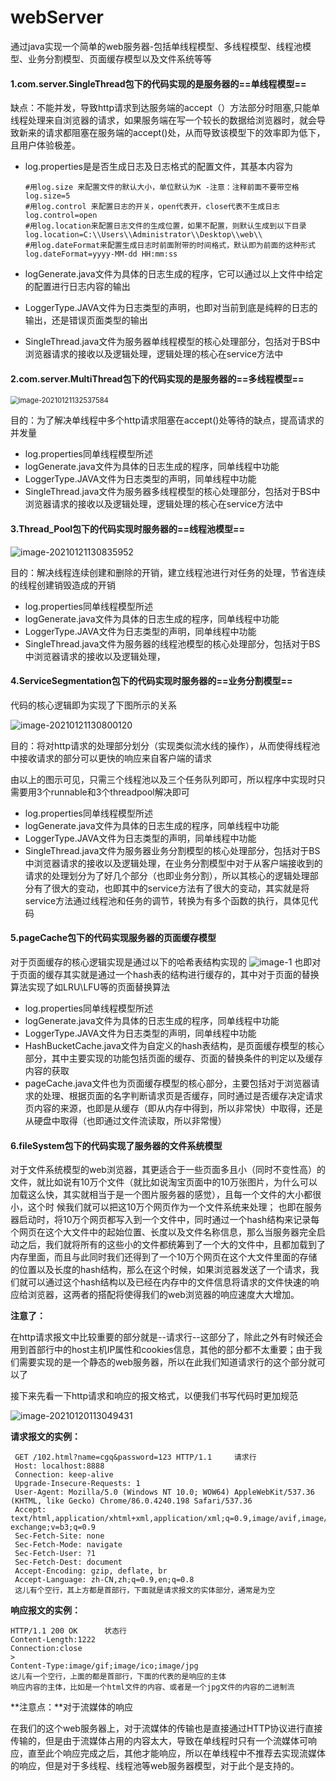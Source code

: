 # webServer
通过java实现一个简单的web服务器-包括单线程模型、多线程模型、线程池模型、业务分割模型、页面缓存模型以及文件系统等等
#### 1.com.server.SingleThread包下的代码实现的是服务器的==单线程模型==

缺点：不能并发，导致http请求到达服务端的accept（）方法部分时阻塞,只能单线程处理来自浏览器的请求，如果服务端在写一个较长的数据给浏览器时，就会导致新来的请求都阻塞在服务端的accept()处，从而导致该模型下的效率即为低下，且用户体验极差。
- log.properties是是否生成日志及日志格式的配置文件，其基本内容为

  ```properties
  #用log.size 来配置文件的默认大小，单位默认为K -注意：注释前面不要带空格
  log.size=5
  #用log.control 来配置日志的开关，open代表开，close代表不生成日志
  log.control=open
  #用log.location来配置日志文件的生成位置，如果不配置，则默认生成到以下目录
  log.location=C:\\Users\\Administrator\\Desktop\\web\\
  #用log.dateFormat来配置生成日志时前面附带的时间格式，默认即为前面的这种形式
  log.dateFormat=yyyy-MM-dd HH:mm:ss
  ```

- logGenerate.java文件为具体的日志生成的程序，它可以通过以上文件中给定的配置进行日志内容的输出

- LoggerType.JAVA文件为日志类型的声明，也即对当前到底是纯粹的日志的输出，还是错误页面类型的输出

- SingleThread.java文件为服务器单线程模型的核心处理部分，包括对于BS中浏览器请求的接收以及逻辑处理，逻辑处理的核心在service方法中

#### 2.com.server.MultiThread包下的代码实现的是服务器的==多线程模型==

<img src="https://github.com/cgq1314520/blog-img/blob/main/image-20210121132537584.png" alt="image-20210121132537584" style="zoom:80%;" />

目的：为了解决单线程中多个http请求阻塞在accept()处等待的缺点，提高请求的并发量

- log.properties同单线程模型所述
- logGenerate.java文件为具体的日志生成的程序，同单线程中功能
- LoggerType.JAVA文件为日志类型的声明，同单线程中功能
- SingleThread.java文件为服务器多线程模型的核心处理部分，包括对于BS中浏览器请求的接收以及逻辑处理，逻辑处理的核心在service方法中

#### 3.Thread_Pool包下的代码实现时服务器的==线程池模型==
![image-20210121130835952](https://github.com/cgq1314520/blog-img/blob/main/image-20210121130835952.png)

目的：解决线程连续创建和删除的开销，建立线程池进行对任务的处理，节省连续的线程创建销毁造成的开销

- log.properties同单线程模型所述
- logGenerate.java文件为具体的日志生成的程序，同单线程中功能
- LoggerType.JAVA文件为日志类型的声明，同单线程中功能
- SingleThread.java文件为服务器的线程池模型的核心处理部分，包括对于BS中浏览器请求的接收以及逻辑处理，

#### 4.ServiceSegmentation包下的代码实现时服务器的==业务分割模型==

代码的核心逻辑即为实现了下图所示的关系

![image-20210121130800120](https://github.com/cgq1314520/blog-img/blob/main/image-20210121130800120.png)

目的：将对http请求的处理部分划分（实现类似流水线的操作），从而使得线程池中接收请求的部分可以更快的响应来自客户端的请求

由以上的图示可见，只需三个线程池以及三个任务队列即可，所以程序中实现时只需要用3个runnable和3个threadpool解决即可

- log.properties同单线程模型所述
- logGenerate.java文件为具体的日志生成的程序，同单线程中功能
- LoggerType.JAVA文件为日志类型的声明，同单线程中功能
- SingleThread.java文件为服务器业务分割模型的核心处理部分，包括对于BS中浏览器请求的接收以及逻辑处理，在业务分割模型中对于从客户端接收到的请求的处理划分为了好几个部分（也即业务分割），所以其核心的逻辑处理部分有了很大的变动，也即其中的service方法有了很大的变动，其实就是将service方法通过线程池和任务的调节，转换为有多个函数的执行，具体见代码

#### 5.pageCache包下的代码实现服务器的页面缓存模型
对于页面缓存的核心逻辑实现是通过以下的哈希表结构实现的
![image-1](https://github.com/cgq1314520/blog-img/blob/main/1.png)
也即对于页面的缓存其实就是通过一个hash表的结构进行缓存的，其中对于页面的替换算法实现了如LRU\LFU等的页面替换算法

- log.properties同单线程模型所述
- logGenerate.java文件为具体的日志生成的程序，同单线程中功能
- LoggerType.JAVA文件为日志类型的声明，同单线程中功能
- HashBucketCache.java文件为自定义的hash表结构，是页面缓存模型的核心部分，其中主要实现的功能包括页面的缓存、页面的替换条件的判定以及缓存内容的获取
- pageCache.java文件也为页面缓存模型的核心部分，主要包括对于浏览器请求的处理、根据页面的名字判断请求页是否缓存，同时通过是否缓存决定请求页内容的来源，也即是从缓存（即从内存中得到，所以非常快）中取得，还是从硬盘中取得（也即通过文件流读取，所以非常慢）

#### 6.fileSystem包下的代码实现了服务器的文件系统模型
对于文件系统模型的web浏览器，其更适合于一些页面多且小（同时不变性高）的文件，就比如说有10万个文件（就比如说淘宝页面中的10万张图片，为什么可以加载这么快，其实就相当于是一个图片服务器的感觉），且每一个文件的大小都很小，这个时
候我们就可以把这10万个网页作为一个文件系统来处理；
也即在服务器启动时，将10万个网页都写入到一个文件中，同时通过一个hash结构来记录每个网页在这个大文件中的起始位置、长度以及文件名称信息，那么当服务器完全启动之后，我们就将所有的这些小的文件都统筹到了一个大的文件中，且都加载到了内存里面，而且与此同时我们还得到了一个10万个网页在这个大文件里面的存储的位置以及长度的hash结构，那么在这个时候，如果浏览器发送了一个请求，我们就可以通过这个hash结构以及已经在内存中的文件信息将请求的文件快速的响应给浏览器，这两者的搭配将使得我们的web浏览器的响应速度大大增加。

**注意了：**

在http请求报文中比较重要的部分就是--请求行--这部分了，除此之外有时候还会用到首部行中的host主机IP属性和cookies信息，其他的部分都不太重要；由于我们需要实现的是一个静态的web服务器，所以在此我们知道请求行的这个部分就可以了

接下来先看一下http请求和响应的报文格式，以便我们书写代码时更加规范

![image-20210120113049431](https://github.com/cgq1314520/blog-img/blob/main/image-20210120113049431.png)

**请求报文的实例：**
```properties
 GET /102.html?name=cgq&password=123 HTTP/1.1     请求行
 Host: localhost:8888
 Connection: keep-alive
 Upgrade-Insecure-Requests: 1
 User-Agent: Mozilla/5.0 (Windows NT 10.0; WOW64) AppleWebKit/537.36 (KHTML, like Gecko) Chrome/86.0.4240.198 Safari/537.36
 Accept: text/html,application/xhtml+xml,application/xml;q=0.9,image/avif,image/webp,image/apng,*/*;q=0.8,application/signed-exchange;v=b3;q=0.9
 Sec-Fetch-Site: none
 Sec-Fetch-Mode: navigate
 Sec-Fetch-User: ?1
 Sec-Fetch-Dest: document
 Accept-Encoding: gzip, deflate, br
 Accept-Language: zh-CN,zh;q=0.9,en;q=0.8                                                                                                                                       
 这儿有个空行，其上方都是首部行，下面就是请求报文的实体部分，通常是为空
 ```
                                                                                               

**响应报文的实例：**
```properties
HTTP/1.1 200 OK      状态行                                                                                                                           
Content-Length:1222                                                                                                                                                    
Connection:close                                                                                                                                                               > 
Content-Type:image/gif;image/ico;image/jpg           
这儿有一个空行，上面的都是首部行，下面的代表的是响应的主体
响应内容的主体，比如是一个html文件的内容、或者是一个jpg文件的内容的二进制流                                                                                                     
```

**注意点：**对于流媒体的响应

在我们的这个web服务器上，对于流媒体的传输也是直接通过HTTP协议进行直接传输的，但是由于流媒体占用的内容太大，导致在单线程时只有一个流媒体可响应，直至此个响应完成之后，其他才能响应，所以在单线程中不推荐去实现流媒体的响应，但是对于多线程、线程池等web服务器模型，对于此个是支持的。
